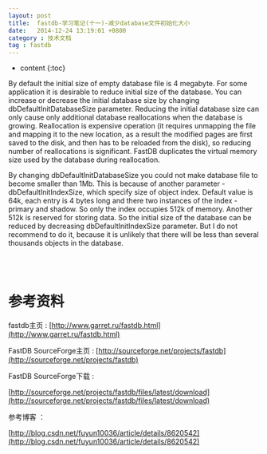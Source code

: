 ```yaml
---
layout: post
title:  fastdb-学习笔记(十一)-减少database文件初始化大小
date:   2014-12-24 13:19:01 +0800
category : 技术文档
tag : fastdb
---
```


* content
{:toc}


By default the initial size of empty database file is 4 megabyte. For some application it is desirable to reduce initial size of the database. You can increase or decrease the initial database size by changing dbDefaultInitDatabaseSize parameter. Reducing the initial database size can only cause only additional database reallocations when the database is growing. Reallocation is expensive operation (it requires unmapping the file and mapping it to the new location, as a result the modified pages are first saved to the disk, and then has to be reloaded from the disk), so reducing number of reallocations is significant. FastDB duplicates the virtual memory size used by the database during reallocation.

By changing dbDefaultInitDatabaseSize you could not make database file to become smaller than 1Mb. This is because of another parameter - dbDefaultInitIndexSize, which specify size of object index. Default value is 64k, each entry is 4 bytes long and there two instances of the index - primary and shadow. So only the index occupies 512k of memory. Another 512k is reserved for storing data. So the initial size of the database can be reduced by decreasing dbDefaultInitIndexSize parameter. But I do not recommend to do it, because it is unlikely that there will be less than several thousands objects in the database.

<br>
<br>

参考资料
=================================

fastdb主页 : [http://www.garret.ru/fastdb.html](http://www.garret.ru/fastdb.html)

FastDB SourceForge主页 : [http://sourceforge.net/projects/fastdb](http://sourceforge.net/projects/fastdb)

FastDB SourceForge下载 :

[http://sourceforge.net/projects/fastdb/files/latest/download](http://sourceforge.net/projects/fastdb/files/latest/download)

参考博客 ：

[http://blog.csdn.net/fuyun10036/article/details/8620542](http://blog.csdn.net/fuyun10036/article/details/8620542)